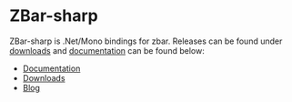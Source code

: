 ZBar-sharp
==========

ZBar-sharp is .Net/Mono bindings for zbar. Releases can be found under [downloads](http://github.com/jopsen/zbar-sharp/downloads) and [documentation](http://jopsen.github.com/zbar-sharp/docs/) can be found below:

*   [Documentation](http://jopsen.github.com/zbar-sharp/docs/)
*   [Downloads](http://github.com/jopsen/zbar-sharp/downloads)
*   [Blog](http://jopsen.dk/blog/category/computer/zbar-sharp/)